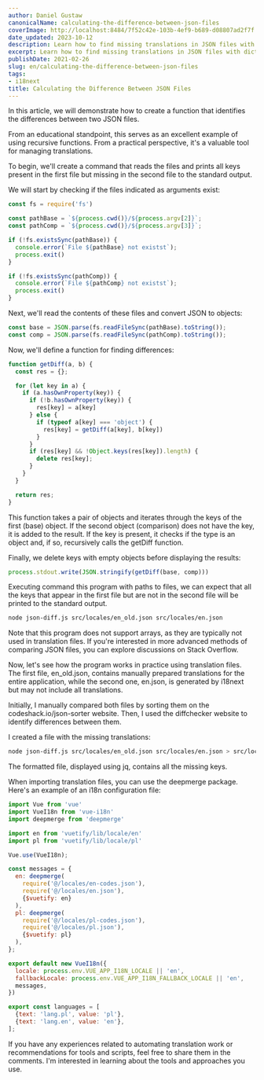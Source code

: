 ```yaml
---
author: Daniel Gustaw
canonicalName: calculating-the-difference-between-json-files
coverImage: http://localhost:8484/7f52c42e-103b-4ef9-b689-d08807ad2f7f.avif
date_updated: 2023-10-12
description: Learn how to find missing translations in JSON files with dictionaries.
excerpt: Learn how to find missing translations in JSON files with dictionaries.
publishDate: 2021-02-26
slug: en/calculating-the-difference-between-json-files
tags:
- i18next
title: Calculating the Difference Between JSON Files
---
```



In this article, we will demonstrate how to create a function that identifies the differences between two JSON files.

From an educational standpoint, this serves as an excellent example of using recursive functions. From a practical
perspective, it's a valuable tool for managing translations.

To begin, we'll create a command that reads the files and prints all keys present in the first file but missing in the
second file to the standard output.

We will start by checking if the files indicated as arguments exist:

```js
const fs = require('fs')

const pathBase = `${process.cwd()}/${process.argv[2]}`;
const pathComp = `${process.cwd()}/${process.argv[3]}`;

if (!fs.existsSync(pathBase)) {
  console.error(`File ${pathBase} not existst`);
  process.exit()
}

if (!fs.existsSync(pathComp)) {
  console.error(`File ${pathComp} not existst`);
  process.exit()
}
```

Next, we'll read the contents of these files and convert JSON to objects:

```javascript
const base = JSON.parse(fs.readFileSync(pathBase).toString());
const comp = JSON.parse(fs.readFileSync(pathComp).toString());
```

Now, we'll define a function for finding differences:

```javascript
function getDiff(a, b) {
  const res = {};

  for (let key in a) {
    if (a.hasOwnProperty(key)) {
      if (!b.hasOwnProperty(key)) {
        res[key] = a[key]
      } else {
        if (typeof a[key] === 'object') {
          res[key] = getDiff(a[key], b[key])
        }
      }
      if (res[key] && !Object.keys(res[key]).length) {
        delete res[key];
      }
    }
  }

  return res;
}
```

This function takes a pair of objects and iterates through the keys of the first (base) object. If the second object
(comparison) does not have the key, it is added to the result. If the key is present, it checks if the type is an object
and, if so, recursively calls the getDiff function.

Finally, we delete keys with empty objects before displaying the results:

```javascript
process.stdout.write(JSON.stringify(getDiff(base, comp)))
```

Executing command this program with paths to files, we can expect that
all the keys that appear in the first file but are not in the second
file will be printed to the standard output.

```bash
node json-diff.js src/locales/en_old.json src/locales/en.json
```

Note that this program does not support arrays, as they are typically not used in translation files. If you're
interested in more advanced methods of comparing JSON files, you can explore discussions on Stack Overflow.

Now, let's see how the program works in practice using translation files. The first file, en_old.json, contains manually
prepared translations for the entire application, while the second one, en.json, is generated by i18next but may not
include all translations.

Initially, I manually compared both files by sorting them on the codeshack.io/json-sorter website. Then, I used the
diffchecker website to identify differences between them.

I created a file with the missing translations:

```bash
node json-diff.js src/locales/en_old.json src/locales/en.json > src/locales/en-codes.json
```

The formatted file, displayed using jq, contains all the missing keys.

When importing translation files, you can use the deepmerge package. Here's an example of an i18n configuration file:

```javascript
import Vue from 'vue'
import VueI18n from 'vue-i18n'
import deepmerge from 'deepmerge'

import en from 'vuetify/lib/locale/en'
import pl from 'vuetify/lib/locale/pl'

Vue.use(VueI18n);

const messages = {
  en: deepmerge(
    require('@/locales/en-codes.json'),
    require('@/locales/en.json'),
    {$vuetify: en}
  ),
  pl: deepmerge(
    require('@/locales/pl-codes.json'),
    require('@/locales/pl.json'),
    {$vuetify: pl}
  ),
};

export default new VueI18n({
  locale: process.env.VUE_APP_I18N_LOCALE || 'en',
  fallbackLocale: process.env.VUE_APP_I18N_FALLBACK_LOCALE || 'en',
  messages,
})

export const languages = [
  {text: 'lang.pl', value: 'pl'},
  {text: 'lang.en', value: 'en'},
];
```

If you have any experiences related to automating translation work or recommendations for tools and scripts, feel free
to share them in the comments. I'm interested in learning about the tools and approaches you use.

